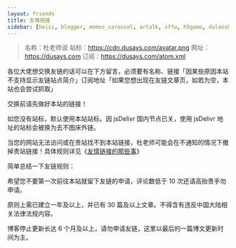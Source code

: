 ```yaml
---
layout: friends
title: 友情链接
sidebar: [heisi, blogger, memos_carousel, artalk, sffw, h5game, dulaoshi, chat, bw, dao_hang, category, tagcloud, webinfo]
---
```


> 名称：杜老师说
站标：https://cdn.dusays.com/avatar.png
网址：https://dusays.com
订阅：https://dusays.com/atom.xml

<!-- more -->

各位大佬想交换友链的话可以在下方留言，必须要有名称、链接「因某些原因本站不支持显示友链站点简介」订阅地址「如果您想出现在友链文章页，如若为空，本站也会尝试抓取」

交换前请先做好本站的链接！

如您没有站标，默认使用本站站标。因 jsDelivr 国内节点已关，使用 jsDelivr 地址的站标会被换为去不图床外链。

当您的网站无法访问或在贵站找不到本站链接，杜老师可能会在不通知的情况下撤掉贵站链接！具体规则详见《[友情链接的那些事](https://dusays.com/634/)》

简单总结一下友链规则：

希望您不要第一次前往本站就留下友链的申请，评论数低于 10 次还请高抬贵手勿申请。

原则上需已建立一年及以上，并已有 30 篇及以上文章。不得含有违反中国大陆相关法律法规内容。

博客停止更新长达 6 个月及以上，请勿申请友链，这里以最后的一篇博文更新时间为主。